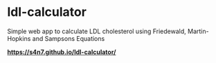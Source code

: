 # ldl-calculator
Simple web app to calculate LDL cholesterol using Friedewald, Martin-Hopkins and Sampsons Equations


**https://s4n7.github.io/ldl-calculator/**
